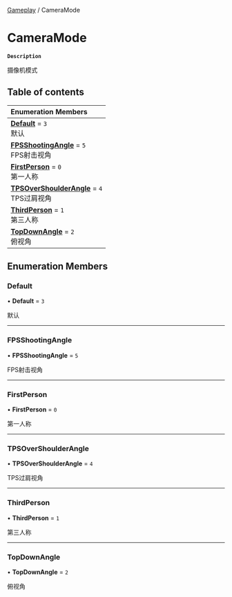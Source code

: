 [Gameplay](../modules/Gameplay.Gameplay.md) / CameraMode

# CameraMode <Badge type="tip" text="Enumeration" /> 

**`Description`**

摄像机模式

## Table of contents

| Enumeration Members |
| :-----|
| **[Default](Gameplay.CameraMode.md#default)** = ``3`` <br> 默认|
| **[FPSShootingAngle](Gameplay.CameraMode.md#fpsshootingangle)** = ``5`` <br> FPS射击视角|
| **[FirstPerson](Gameplay.CameraMode.md#firstperson)** = ``0`` <br> 第一人称|
| **[TPSOverShoulderAngle](Gameplay.CameraMode.md#tpsovershoulderangle)** = ``4`` <br> TPS过肩视角|
| **[ThirdPerson](Gameplay.CameraMode.md#thirdperson)** = ``1`` <br> 第三人称|
| **[TopDownAngle](Gameplay.CameraMode.md#topdownangle)** = ``2`` <br> 俯视角|

## Enumeration Members

### Default  

• **Default** = ``3``

默认

___

### FPSShootingAngle  

• **FPSShootingAngle** = ``5``

FPS射击视角

___

### FirstPerson  

• **FirstPerson** = ``0``

第一人称

___

### TPSOverShoulderAngle  

• **TPSOverShoulderAngle** = ``4``

TPS过肩视角

___

### ThirdPerson  

• **ThirdPerson** = ``1``

第三人称

___

### TopDownAngle  

• **TopDownAngle** = ``2``

俯视角
